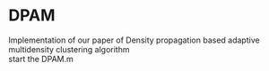 # DPAM<br>
 Implementation of our paper of Density propagation based adaptive multidensity clustering algorithm<br>
 start the DPAM.m<br>
